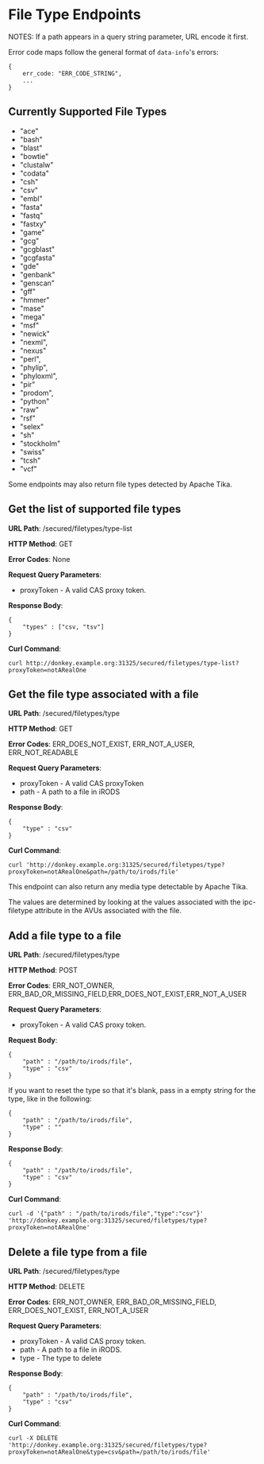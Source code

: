 # File Type Endpoints

NOTES: If a path appears in a query string parameter, URL encode it first.

Error code maps follow the general format of `data-info`'s errors:

    {
        err_code: "ERR_CODE_STRING",
 		...
    }

Currently Supported File Types
------------------------------

* "ace"
* "bash"
* "blast"
* "bowtie"
* "clustalw"
* "codata"
* "csh"
* "csv"
* "embl"
* "fasta"
* "fastq"
* "fastxy"
* "game"
* "gcg"
* "gcgblast"
* "gcgfasta"
* "gde"
* "genbank"
* "genscan"
* "gff"
* "hmmer"
* "mase"
* "mega"
* "msf"
* "newick"
* "nexml",
* "nexus"
* "perl",
* "phylip",
* "phyloxml",
* "pir"
* "prodom",
* "python"
* "raw"
* "rsf"
* "selex"
* "sh"
* "stockholm"
* "swiss"
* "tcsh"
* "vcf"

Some endpoints may also return file types detected by Apache Tika.


Get the list of supported file types
---------------------------------------

__URL Path__: /secured/filetypes/type-list

__HTTP Method__: GET

__Error Codes__: None

__Request Query Parameters__:
* proxyToken - A valid CAS proxy token.

__Response Body__:

    {
        "types" : ["csv, "tsv"]
    }

__Curl Command__:

    curl http://donkey.example.org:31325/secured/filetypes/type-list?proxyToken=notARealOne


Get the file type associated with a file
------------------------------------------

__URL Path__: /secured/filetypes/type

__HTTP Method__: GET

__Error Codes__: ERR_DOES_NOT_EXIST, ERR_NOT_A_USER, ERR_NOT_READABLE

__Request Query Parameters__:
* proxyToken - A valid CAS proxyToken
* path - A path to a file in iRODS

__Response Body__:

	{
        "type" : "csv"
    }

__Curl Command__:

    curl 'http://donkey.example.org:31325/secured/filetypes/type?proxyToken=notARealOne&path=/path/to/irods/file'

This endpoint can also return any media type detectable by Apache Tika.

The values are determined by looking at the values associated with the ipc-filetype attribute in the AVUs
associated with the file.


Add a file type to a file
-------------------------

__URL Path__: /secured/filetypes/type

__HTTP Method__: POST

__Error Codes__: ERR_NOT_OWNER, ERR_BAD_OR_MISSING_FIELD,ERR_DOES_NOT_EXIST,ERR_NOT_A_USER

__Request Query Parameters__:
* proxyToken - A valid CAS proxy token.

__Request Body__:

    {
        "path" : "/path/to/irods/file",
        "type" : "csv"
    }
If you want to reset the type so that it's blank, pass in a empty string for the type, like in the following:

    {
        "path" : "/path/to/irods/file",
        "type" : ""
    }

__Response Body__:

    {
        "path" : "/path/to/irods/file",
        "type" : "csv"
    }

__Curl Command__:

    curl -d '{"path" : "/path/to/irods/file","type":"csv"}' 'http://donkey.example.org:31325/secured/filetypes/type?proxyToken=notARealOne'


Delete a file type from a file
------------------------------

__URL Path__: /secured/filetypes/type

__HTTP Method__: DELETE

__Error Codes__: ERR_NOT_OWNER, ERR_BAD_OR_MISSING_FIELD, ERR_DOES_NOT_EXIST, ERR_NOT_A_USER

__Request Query Parameters__:
* proxyToken - A valid CAS proxy token.
* path - A path to a file in iRODS.
* type - The type to delete

__Response Body__:

    {
        "path" : "/path/to/irods/file",
        "type" : "csv"
    }

__Curl Command__:

    curl -X DELETE 'http://donkey.example.org:31325/secured/filetypes/type?proxyToken=notARealOne&type=csv&path=/path/to/irods/file'
